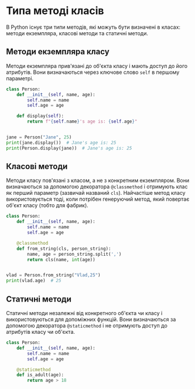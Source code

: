 # Типа методі класів

В Python існує три типи методів, які можуть бути визначені в класах: методи екземпляра, класові методи та статичні методи.

## Методи екземпляра класу

Методи екземпляра прив'язані до об'єкта класу і мають доступ до його атрибутів. Вони визначаються через ключове слово `self` в першому параметрі.

```py
class Person:
    def __init__(self, name, age):
        self.name = name
        self.age = age

    def display(self):
        return f"{self.name}'s age is: {self.age}"


jane = Person("Jane", 25)
print(jane.display())  # Jane's age is: 25
print(Person.display(jane))  # Jane's age is: 25
```

## Класові методи

Методи класу пов'язані з класом, а не з конкретним екземпляром. Вони визначаються за допомогою декоратора `@classmethod` і отримують клас як перший параметр (зазвичай названий `cls`). Найчастіше метод класу використовується тоді, коли потрібен генеруючий метод, який повертає об'єкт класу (тобто для фабрик).

```py
class Person:
    def __init__(self, name, age):
        self.name = name
        self.age = age

    @classmethod
    def from_string(cls, person_string):
        name, age = person_string.split(',')
        return cls(name, int(age))


vlad = Person.from_string("Vlad,25")
print(vlad.age)  # 25
```

## Статичні методи

Статичні методи незалежні від конкретного об'єкта чи класу і використовуються для допоміжних функцій. Вони визначаються за допомогою декоратора `@staticmethod` і не отримують доступ до атрибутів класу чи об'єкта.

```py
class Person:
    def __init__(self, name, age):
        self.name = name
        self.age = age

    @staticmethod
    def is_adult(age):
        return age > 18
```
